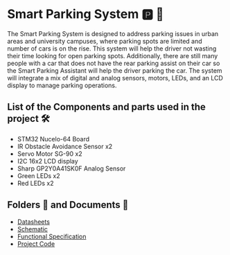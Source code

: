 # Smart Parking System 🅿️ 🚗

The Smart Parking System is designed to address parking issues in urban areas and university campuses, where parking spots are limited and number of cars is on the rise. This system will help the driver not wasting their time looking for open parking spots. Additionally, there are still many people with a car that does not have the rear parking assist on their car so the Smart Parking Assistant will help the driver parking the car. The system will integrate a mix of digital and analog sensors, motors, LEDs, and an LCD display to manage parking operations.

## List of the Components and parts used in the project 🛠️
- STM32 Nucelo-64 Board
- IR Obstacle Avoidance Sensor x2
- Servo Motor SG-90 x2
- I2C 16x2 LCD display
- Sharp GP2Y0A41SK0F Analog Sensor
- Green LEDs x2
- Red LEDs x2


## Folders 📁 and Documents 📃
- [Datasheets](/Datasheet/)
- [Schematic](/Documents/Updated_351%20Project-Schematic.pdf)
- [Functional Specification](/Documents/Functional%20Specification_David%20Kim.pdf)
- [Project Code](/Code/)